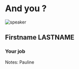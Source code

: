 <!-- .slide: class="speaker-slide" -->

<div class="speaker-slide">

# And you ?

![](./assets/images/learn-icon.svg 'speaker')


<h2>Firstname <span>LASTNAME</span></h2>

### Your job

</div>

Notes: 
Pauline
